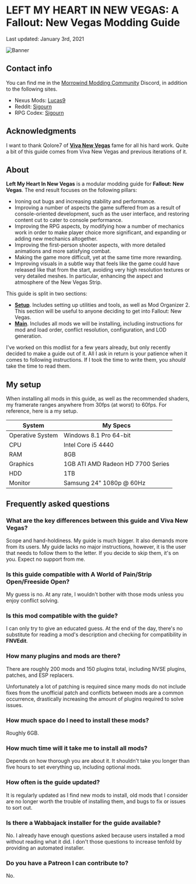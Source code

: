 # LEFT MY HEART IN NEW VEGAS: A Fallout: New Vegas Modding Guide

Last updated: January 3rd, 2021

![Banner](https://raw.githubusercontent.com/Sigourn/iheartnewvegas/main/MainBanner.jpg)

## Contact info

You can find me in the [Morrowind Modding Community](https://discord.me/mwmods) Discord, in addition to the following sites.

- Nexus Mods: [Lucas9](https://www.nexusmods.com/morrowind/users/14600469)
- Reddit: [Sigourn](https://www.reddit.com/user/Sigourn)
- RPG Codex: [Sigourn](https://rpgcodex.net/forums/index.php?members/sigourn.21476/)

## Acknowledgments

I want to thank Qolore7 of [**Viva New Vegas**](https://vivanewvegas.github.io/index.html) fame for all his hard work. Quite a bit of this guide comes from Viva New Vegas and previous iterations of it.

## About

**Left My Heart In New Vegas** is a modular modding guide for **Fallout: New Vegas**. The end result focuses on the following pillars:

- Ironing out bugs and increasing stability and performance.
- Improving a number of aspects the game suffered from as a result of console-oriented development, such as the user interface, and restoring content cut to cater to console performance.
- Improving the RPG aspects, by modifying how a number of mechanics work in order to make player choice more significant, and expanding or adding new mechanics altogether.
- Improving the first-person shooter aspects, with more detailed animations and more satisfying combat.
- Making the game more difficult, yet at the same time more rewarding.
- Improving visuals in a subtle way that feels like the game could have released like that from the start, avoiding very high resolution textures or very detailed meshes. In particular, enhancing the aspect and atmosphere of the New Vegas Strip.

This guide is split in two sections:

- [**Setup**](https://github.com/Sigourn/iheartnewvegas/blob/main/setup.md). Includes setting up utilities and tools, as well as Mod Organizer 2. This section will be useful to anyone deciding to get into Fallout: New Vegas.
- [**Main**](https://github.com/Sigourn/iheartnewvegas/blob/main/main.md). Includes all mods we will be installing, including instructions for mod and load order, conflict resolution, configuration, and LOD generation.

I've worked on this modlist for a few years already, but only recently decided to make a guide out of it. All I ask in return is your patience when it comes to following instructions. If I took the time to write them, you *should* take the time to read them.

## My setup

When installing all mods in this guide, as well as the recommended shaders, my framerate ranges anywhere from 30fps (at worst) to 60fps. For reference, here is a my setup.

System | My Specs
------------ | -------------
Operative System | Windows 8.1 Pro 64-bit
CPU | Intel Core i5 4440
RAM | 8GB
Graphics | 1GB ATI AMD Radeon HD 7700 Series
HDD | 1TB
Monitor | Samsung 24" 1080p @ 60Hz

## Frequently asked questions

### What are the key differences between this guide and Viva New Vegas?

Scope and hand-holdiness. My guide is much bigger. It also demands more from its users. My guide lacks no major instructions, however, it is the user that needs to follow them to the letter. If you decide to skip them, it's on you. Expect no support from me.

### Is this guide compatible with A World of Pain/Strip Open/Freeside Open?

My guess is no. At any rate, I wouldn't bother with those mods unless you enjoy conflict solving.

### Is this mod compatible with the guide?

I can only try to give an educated guess. At the end of the day, there's no substitute for reading a mod's description and checking for compatibility in **FNVEdit**. 

### How many plugins and mods are there?

There are roughly 200 mods and 150 plugins total, including NVSE plugins, patches, and ESP replacers.

Unfortunately a lot of patching is required since many mods do not include fixes from the unofficial patch and conflicts between mods are a common occurrence, drastically increasing the amount of plugins required to solve issues.

### How much space do I need to install these mods?

Roughly 6GB.

### How much time will it take me to install all mods?

Depends on how thorough you are about it. It shouldn't take you longer than five hours to set everything up, including optional mods.

### How often is the guide updated?

It is regularly updated as I find new mods to install, old mods that I consider are no longer worth the trouble of installing them, and bugs to fix or issues to sort out.

### Is there a Wabbajack installer for the guide available?

No. I already have enough questions asked because users installed a mod without reading what it did. I don't those questions to increase tenfold by providing an automated installer.

### Do you have a Patreon I can contribute to?

No.
